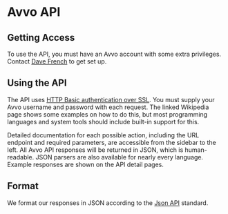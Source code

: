 # Avvo API

## Getting Access

To use the API, you must have an Avvo account with some extra privileges. Contact [Dave French](mailto:dfrench@avvo.com) to get set up.

## Using the API

The API uses [HTTP Basic authentication over SSL](http://en.wikipedia.org/wiki/Basic_access_authentication). You must supply your Avvo username and password with each request. The linked Wikipedia page shows some examples on how to do this, but most programming languages and system tools should include built-in support for this.

Detailed documentation for each possible action, including the URL endpoint and required parameters, are accessible from the sidebar to the left. All Avvo API responses will be returned in JSON, which is human-readable. JSON parsers are also available for nearly every language. Example responses are shown on the API detail pages.

## Format

We format our responses in JSON according to the [Json API](http://jsonapi.org/) standard.